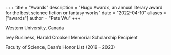 +++
title = "Awards"
description = "Hugo Awards, an annual literary award for the best science fiction or fantasy works"
date = "2022-04-10"
aliases = ["awards"]
author = "Pete Wu"
+++

Western University, Canada	

Ivey Business, Harold Crookell Memorial Scholarship Recipient 

Faculty of Science, Dean’s Honor List (2019 – 2023)
